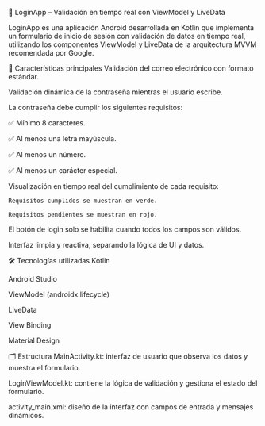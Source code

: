 📱 LoginApp – Validación en tiempo real con ViewModel y LiveData

LoginApp es una aplicación Android desarrollada en Kotlin que implementa un formulario de inicio de sesión con validación de datos en tiempo real, utilizando los componentes ViewModel y LiveData de la arquitectura MVVM recomendada por Google.

🧠 Características principales
Validación del correo electrónico con formato estándar.

Validación dinámica de la contraseña mientras el usuario escribe.

La contraseña debe cumplir los siguientes requisitos:

✅ Mínimo 8 caracteres.

✅ Al menos una letra mayúscula.

✅ Al menos un número.

✅ Al menos un carácter especial.

Visualización en tiempo real del cumplimiento de cada requisito:

    Requisitos cumplidos se muestran en verde.
    
    Requisitos pendientes se muestran en rojo.

El botón de login solo se habilita cuando todos los campos son válidos.

Interfaz limpia y reactiva, separando la lógica de UI y datos.

🛠️ Tecnologías utilizadas
Kotlin

Android Studio

ViewModel (androidx.lifecycle)

LiveData

View Binding

Material Design

🗂️ Estructura
MainActivity.kt: interfaz de usuario que observa los datos y muestra el formulario.

LoginViewModel.kt: contiene la lógica de validación y gestiona el estado del formulario.

activity_main.xml: diseño de la interfaz con campos de entrada y mensajes dinámicos.
